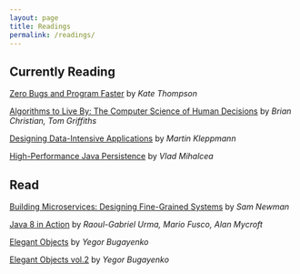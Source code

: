 ```yaml
---
layout: page
title: Readings
permalink: /readings/
---
```


## Currently Reading

[Zero Bugs and Program Faster](https://www.goodreads.com/book/show/28807658-zero-bugs-and-program-faster) by *Kate Thompson*

[Algorithms to Live By: The Computer Science of Human Decisions](https://www.goodreads.com/book/show/25666050-algorithms-to-live-by) by *Brian Christian, Tom Griffiths*

[Designing Data-Intensive Applications](https://www.goodreads.com/book/show/23463279-designing-data-intensive-applications) by *Martin Kleppmann*

[High-Performance Java Persistence](https://www.goodreads.com/book/show/29482066-high-performance-java-persistence) by *Vlad Mihalcea*

## Read
[Building Microservices: Designing Fine-Grained Systems](https://www.goodreads.com/book/show/22512931-building-microservices) by *Sam Newman*

[Java 8 in Action](https://www.goodreads.com/book/show/20534354-java-8-in-action) by *Raoul-Gabriel Urma, Mario Fusco, Alan Mycroft*

[Elegant Objects](https://www.goodreads.com/book/show/29326350-elegant-objects) by *Yegor Bugayenko*

[Elegant Objects vol.2](https://www.goodreads.com/book/show/34993317-elegant-objects) by *Yegor Bugayenko*